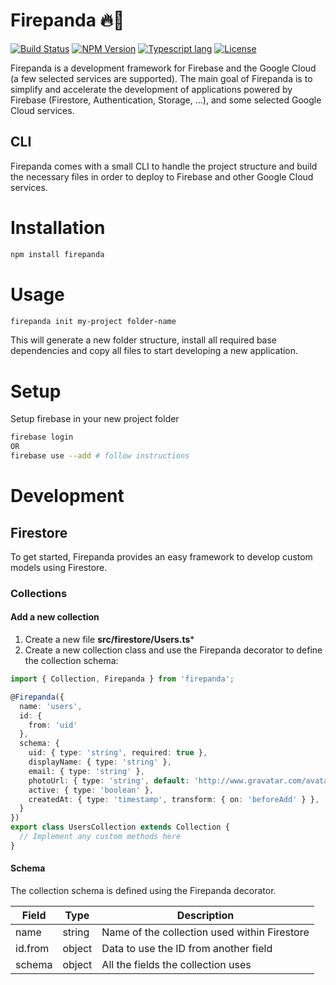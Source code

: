 # Firepanda 🔥🐼

[![Build Status](https://api.travis-ci.org/polysign/firepanda.svg?branch=master)](https://travis-ci.com/polysign/firepanda)
[![NPM Version](https://img.shields.io/npm/v/firepanda.svg?style=flat)](https://www.npmjs.com/package/firepanda)
[![Typescript lang](https://img.shields.io/badge/Language-Typescript-Blue.svg)](https://www.typescriptlang.org)
[![License](https://img.shields.io/npm/l/firepanda.svg?style=flat)](https://www.npmjs.com/package/firepanda)

Firepanda is a development framework for Firebase and the Google Cloud (a few selected services are supported). The main goal of Firepanda is to simplify and accelerate the development of applications powered by Firebase (Firestore, Authentication, Storage, ...), and some selected Google Cloud services.

## CLI

Firepanda comes with a small CLI to handle the project structure and build the necessary files in order to deploy to Firebase and other Google Cloud services.

# Installation

```bash
npm install firepanda
```

# Usage

```bash
firepanda init my-project folder-name
```

This will generate a new folder structure, install all required base dependencies and copy all files to start developing a new application.

# Setup

Setup firebase in your new project folder

```bash
firebase login
OR
firebase use --add # follow instructions
```

# Development

## Firestore

To get started, Firepanda provides an easy framework to develop custom models using Firestore.

### Collections

#### Add a new collection

1. Create a new file **src/firestore/Users.ts***
3. Create a new collection class and use the Firepanda decorator to define the collection schema:

```typescript
import { Collection, Firepanda } from 'firepanda';

@Firepanda({
  name: 'users',
  id: {
    from: 'uid'
  },
  schema: {
    uid: { type: 'string', required: true },
    displayName: { type: 'string' },
    email: { type: 'string' },
    photoUrl: { type: 'string', default: 'http://www.gravatar.com/avatar/1337?d=identicon' },
    active: { type: 'boolean' },
    createdAt: { type: 'timestamp', transform: { on: 'beforeAdd' } },
  }
})
export class UsersCollection extends Collection {
  // Implement any custom methods here
}

```

#### Schema

The collection schema is defined using the Firepanda decorator.

| Field | Type | Description |
|-|-|-|
| name | string | Name of the collection used within Firestore |
| id.from | object | Data to use the ID from another field |
| schema | object | All the fields the collection uses |
